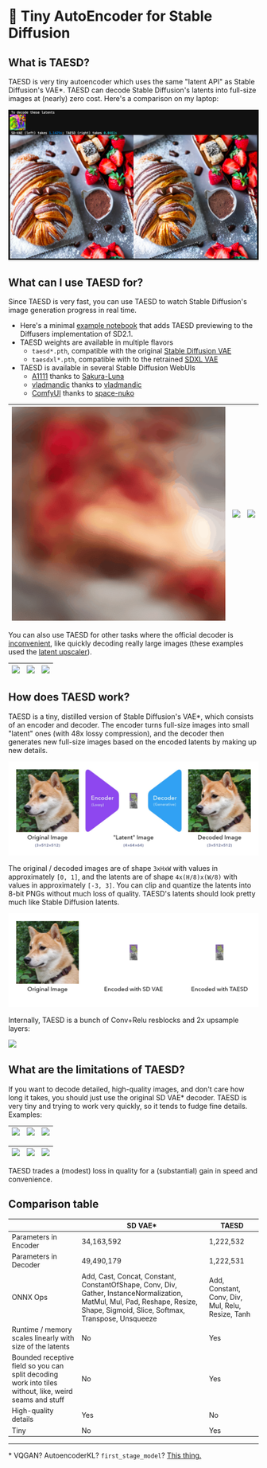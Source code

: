 # 🍰 Tiny AutoEncoder for Stable Diffusion

## What is TAESD?

TAESD is very tiny autoencoder which uses the same "latent API" as Stable Diffusion's VAE*. TAESD can decode Stable Diffusion's latents into full-size images at (nearly) zero cost. Here's a comparison on my laptop:

![](images/screenshot.jpg)

## What can I use TAESD for?

Since TAESD is very fast, you can use TAESD to watch Stable Diffusion's image generation progress in real time.
* Here's a minimal [example notebook](examples/Previewing_During_Image_Generation.ipynb) that adds TAESD previewing to the Diffusers implementation of SD2.1.
* TAESD weights are available in multiple flavors
    * `taesd*.pth`, compatible with the original [Stable Diffusion VAE](https://huggingface.co/stabilityai/sd-vae-ft-mse-original)
    * `taesdxl*.pth`, compatible with to the retrained [SDXL VAE](https://huggingface.co/stabilityai/sdxl-vae)
* TAESD is available in several Stable Diffusion WebUIs
    * [A1111](https://github.com/AUTOMATIC1111/stable-diffusion-webui) thanks to [Sakura-Luna](https://github.com/AUTOMATIC1111/stable-diffusion-webui/pull/10365)
    * [vladmandic](https://github.com/vladmandic/automatic) thanks to [vladmandic](https://github.com/vladmandic/automatic/discussions/99#discussioncomment-6041142)
    * [ComfyUI](https://github.com/comfyanonymous/ComfyUI) thanks to [space-nuko](https://github.com/comfyanonymous/ComfyUI/pull/713)

| ![](images/preview_images_1.gif) | ![](images/preview_images_2.gif) | ![](images/preview_images_3.gif) |
| -------------------------------- | -------------------------------- | -------------------------------- |

You can also use TAESD for other tasks where the official decoder is [inconvenient](https://twitter.com/cloneofsimo/status/1624134163136933893), like quickly decoding really large images (these examples used the [latent upscaler](https://huggingface.co/docs/diffusers/main/en/api/pipelines/stable_diffusion/latent_upscale)).

| ![](images/latent_upscaled_1.jpg) | ![](images/latent_upscaled_2.jpg) | ![](images/latent_upscaled_3.jpg) |
| --------------------------------- | --------------------------------- | --------------------------------- |

## How does TAESD work?

TAESD is a tiny, distilled version of Stable Diffusion's VAE*, which consists of an encoder and decoder. The encoder turns full-size images into small "latent" ones (with 48x lossy compression), and the decoder then generates new full-size images based on the encoded latents by making up new details.

![](images/reconstruction_example.jpg)

The original / decoded images are of shape `3xHxW` with values in approximately `[0, 1]`, and the latents are of shape `4x(H/8)x(W/8)` with values in approximately `[-3, 3]`. You can clip and quantize the latents into 8-bit PNGs without much loss of quality. TAESD's latents should look pretty much like Stable Diffusion latents.

![](./images/compare_encoders.jpg)

Internally, TAESD is a bunch of Conv+Relu resblocks and 2x upsample layers:

![](./images/taesd_decoder_onnx.jpg)

## What are the limitations of TAESD?

If you want to decode detailed, high-quality images, and don't care how long it takes, you should just use the original SD VAE* decoder. TAESD is very tiny and trying to work very quickly, so it tends to fudge fine details. Examples:

| ![](./images/limitations_1.jpg) | ![](./images/limitations_2.jpg) | ![](./images/limitations_3.jpg) |
| ------------------------------- | ------------------------------- | ------------------------------- |


| ![](images/limitations_stylized_1.jpg) | ![](./images/limitations_stylized_2.jpg) | ![](./images/limitations_stylized_3.jpg) |
| -------------------------------------- | ---------------------------------------- | ---------------------------------------- |

TAESD trades a (modest) loss in quality for a (substantial) gain in speed and convenience.

## Comparison table

|                                                              | SD VAE*                                                      | TAESD                                             |
| ------------------------------------------------------------ | ------------------------------------------------------------ | ------------------------------------------------- |
| Parameters in Encoder                                        | 34,163,592                                                   | 1,222,532                                         |
| Parameters in Decoder                                        | 49,490,179                                                   | 1,222,531                                         |
| ONNX Ops                                                     | Add, Cast, Concat, Constant, ConstantOfShape, Conv, Div, Gather, InstanceNormalization, MatMul, Mul, Pad, Reshape, Resize, Shape, Sigmoid, Slice, Softmax, Transpose, Unsqueeze | Add, Constant, Conv, Div, Mul, Relu, Resize, Tanh |
| Runtime / memory scales linearly with size of the latents    | No                                                           | Yes                                               |
| Bounded receptive field so you can split decoding work into tiles without, like, weird seams and stuff | No                                                           | Yes                                               |
| High-quality details                                         | Yes                                                          | No                                                |
| Tiny                                                         | No                                                           | Yes                                               |


---

\* VQGAN? AutoencoderKL? `first_stage_model`? [This thing.](https://github.com/huggingface/diffusers/blob/main/src/diffusers/models/vae.py)
